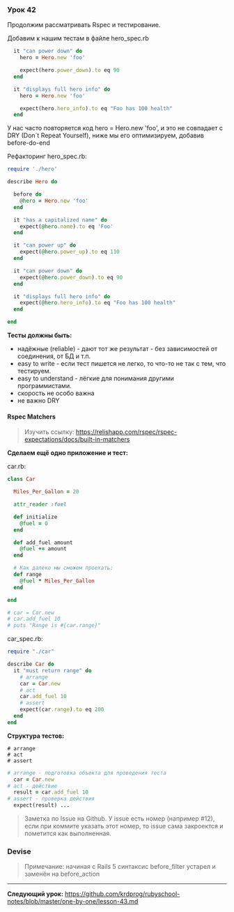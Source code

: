### Урок 42

Продолжим рассматривать Rspec и тестирование.

Добавим к нашим тестам в файле hero_spec.rb

```ruby
  it "can power down" do
    hero = Hero.new 'foo'

    expect(hero.power_down).to eq 90
  end

  it "displays full hero info" do
    hero = Hero.new 'foo'

    expect(hero.hero_info).to eq "Foo has 100 health"
  end
```

У нас часто повторяется код hero = Hero.new 'foo', и это не совпадает с DRY (Don`t Repeat Yourself), ниже мы его оптимизируем, добавив before-do-end

Рефакторинг hero_spec.rb:

```ruby
require './hero'

describe Hero do

  before do
    @hero = Hero.new 'foo'
  end

  it "has a capitalized name" do
    expect(@hero.name).to eq 'Foo'
  end

  it "can power up" do
    expect(@hero.power_up).to eq 110
  end

  it "can power down" do
    expect(@hero.power_down).to eq 90
  end

  it "displays full hero info" do
    expect(@hero.hero_info).to eq "Foo has 100 health"
  end

end

```

**Тесты должны быть:**

- надёжные (reliable) - дают тот же результат - без зависимостей от соединения, от БД и т.п.
- easy to write - если тест пишется не легко, то что-то не так с тем, что тестируем.
- easy to understand - лёгкие для понимания другими программистами.
- скорость не особо важна
- не важно DRY

#### Rspec Matchers

> Изучить ссылку: https://relishapp.com/rspec/rspec-expectations/docs/built-in-matchers

**Сделаем ещё одно приложение и тест:**

car.rb:

```ruby
class Car

  Miles_Per_Gallon = 20

  attr_reader :fuel

  def initialize
    @fuel = 0
  end

  def add_fuel amount
    @fuel += amount
  end

  # Как далеко мы сможем проехать:
  def range
    @fuel * Miles_Per_Gallon
  end

end

# car = Car.new
# car.add_fuel 10
# puts "Range is #{car.range}"
```

car_spec.rb:

```ruby
require "./car"

describe Car do
  it "must return range" do
    # arrange
    car = Car.new
    # act
    car.add_fuel 10
    # assert
    expect(car.range).to eq 200
  end
end
```

**Структура тестов:**

```text
# arrange
# act
# assert
```

```ruby
# arrange - подготовка объекта для проведения теста
  car = Car.new
# act - действие
  result = car.add_fuel 10
# assert - проверка действия
  expect(result) ...
```

> Заметка по Issue на Github. У issue есть номер (например #12), если при коммите указать этот номер, то issue сама закроектся и пометится как выполненная.

### Devise

> Примечание: начиная с Rails 5 синтаксис before_filter устарел и заменён на before_action

---
**Следующий урок:**  https://github.com/krdprog/rubyschool-notes/blob/master/one-by-one/lesson-43.md